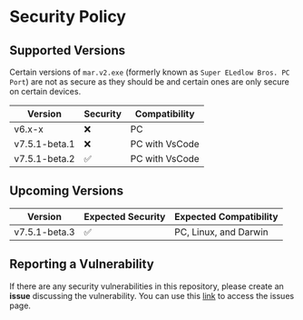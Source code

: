 # Security Policy

## Supported Versions

Certain versions of `mar.v2.exe` (formerly known as `Super ELedlow Bros. PC Port`) are not as secure as they should be and certain ones are only secure on certain devices.

| Version         | Security           | Compatibility  |
| --------------- | ------------------ | -------------- |
| v6.x-x          | :x:                | PC             |
| v7.5.1-beta.1   | :x:                | PC with VsCode |
| v7.5.1-beta.2   | :white_check_mark: | PC with VsCode |

## Upcoming Versions

| Version         | Expected Security  | Expected Compatibility |
| --------------- | ------------------ | ---------------------- |
| v7.5.1-beta.3   | :white_check_mark: | PC, Linux, and Darwin  |

## Reporting a Vulnerability

If there are any security vulnerabilities in this repository, please create an **issue** discussing the vulnerability. You can use this [link](https://github.com/ELedlow-Studios/Super-ELedlow-Bros/issues) to access the issues page.
